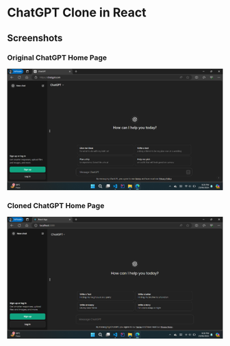 # ChatGPT Clone in React

## Screenshots

### Original ChatGPT Home Page
![ Original ChatGPT Home Page ](public\images\RealSS.png)

### Cloned ChatGPT Home Page
![ Cloned ChatGPT Home Page ](public\images\ClonedSS.png)